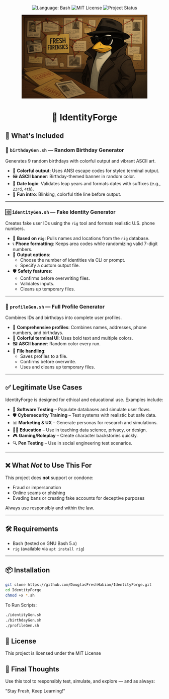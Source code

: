 <p align="center">
  <img src="https://img.shields.io/badge/language-Bash-blue?logo=gnu-bash" alt="Language: Bash">
  <img src="https://img.shields.io/badge/license-MIT-green" alt="MIT License">
  <img src="https://img.shields.io/badge/status-Active-brightgreen" alt="Project Status">
</p>
<p align="center">
  <img src="https://github.com/DouglasFreshHabian/IdentityForge/blob/main/Graphics/Tux-Identity-Forge.png?raw=true" alt="My Image" width="400">
</p>

<h1 align="center">
👤 IdentityForge
	</h1>

## 🔧 What's Included

### 🎂 `birthdayGen.sh` — Random Birthday Generator

Generates 9 random birthdays with colorful output and vibrant ASCII art.

- 🌈 **Colorful output**: Uses ANSI escape codes for styled terminal output.
- 🖼 **ASCII banner**: Birthday-themed banner in random color.
- 📅 **Date logic**: Validates leap years and formats dates with suffixes (e.g., `23rd`, `4th`).
- 🎉 **Fun intro**: Blinking, colorful title line before output.

---

### 🆔 `identityGen.sh` — Fake Identity Generator

Creates fake user IDs using the `rig` tool and formats realistic U.S. phone numbers.

- 🧠 **Based on `rig`**: Pulls names and locations from the `rig` database.
- 📞 **Phone formatting**: Keeps area codes while randomizing valid 7-digit numbers.
- 📁 **Output options**:
  - Choose the number of identities via CLI or prompt.
  - Specify a custom output file.
- 🛡 **Safety features**:
  - Confirms before overwriting files.
  - Validates inputs.
  - Cleans up temporary files.

---

### 👤 `profileGen.sh` — Full Profile Generator

Combines IDs and birthdays into complete user profiles.

- 🧩 **Comprehensive profiles**: Combines names, addresses, phone numbers, and birthdays.
- 🎨 **Colorful terminal UI**: Uses bold text and multiple colors.
- 🖼 **ASCII banner**: Random color every run.
- 📁 **File handling**:
  - Saves profiles to a file.
  - Confirms before overwrite.
  - Uses and cleans up temporary files.

---

## ✅ Legitimate Use Cases

IdentityForge is designed for ethical and educational use. Examples include:

- 🧪 **Software Testing** – Populate databases and simulate user flows.
- 🛡 **Cybersecurity Training** – Test systems with realistic but safe data.
- 📊 **Marketing & UX** – Generate personas for research and simulations.
- 🧑‍🏫 **Education** – Use in teaching data science, privacy, or design.
- 🎮 **Gaming/Roleplay** – Create character backstories quickly.
- 🔍 **Pen Testing** – Use in social engineering test scenarios.

---

## ❌ What *Not* to Use This For

This project does **not** support or condone:

- Fraud or impersonation
- Online scams or phishing
- Evading bans or creating fake accounts for deceptive purposes

Always use responsibly and within the law.

---

## 🛠 Requirements

- Bash (tested on GNU Bash 5.x)
- `rig` (available via `apt install rig`)

---

## 📦 Installation

```bash
git clone https://github.com/DouglasFreshHabian/IdentityForge.git
cd IdentityForge
chmod +x *.sh
```
To Run Scripts:
```bash
./identityGen.sh
./birthdayGen.sh
./profileGen.sh
```

## 📄 License
This project is licensed under the MIT License

## 🎯 Final Thoughts

Use this tool to responsibly test, simulate, and explore — and as always:

"Stay Fresh, Keep Learning!"
